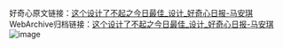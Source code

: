 好奇心原文链接：[这个设计了不起之今日最佳_设计_好奇心日报-马安琪 ](https://www.qdaily.com/articles/10288.html)
WebArchive归档链接：[这个设计了不起之今日最佳_设计_好奇心日报-马安琪 ](http://web.archive.org/web/20160407021452/http://www.qdaily.com/articles/10288.html)
![image](http://ww3.sinaimg.cn/large/007d5XDply1g3vvyhixpjj30l7cmo7wh)